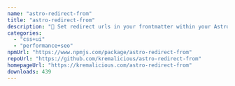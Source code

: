 ```yaml
---
name: "astro-redirect-from"
title: "astro-redirect-from"
description: "🎯 Set redirect urls in your frontmatter within your Astro site's Markdown files. Mimics the behavior of jekyll-redirect-from."
categories:
  - "css+ui"
  - "performance+seo"
npmUrl: "https://www.npmjs.com/package/astro-redirect-from"
repoUrl: "https://github.com/kremalicious/astro-redirect-from"
homepageUrl: "https://kremalicious.com/astro-redirect-from"
downloads: 439
---
```

